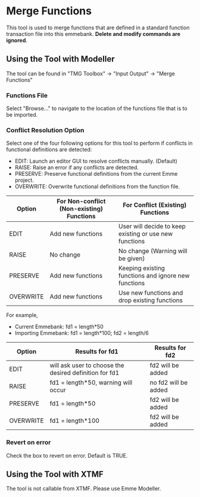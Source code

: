 
# **Merge Functions**
This tool is used to merge functions that are defined in a standard function transaction file into this emmebank. **Delete and modify commands are ignored**. 


## **Using the Tool with Modeller**
The tool can be found in "TMG Toolbox" -> "Input Output" -> "Merge Functions"

### Functions File
Select "Browse..." to navigate to the location of the functions file that is to be imported. 

### Conflict Resolution Option
Select one of the four following options for this tool to perform if conflicts in functional definitions are detected:
* EDIT: Launch an editor GUI to resolve conflicts manually. (Default)
* RAISE: Raise an error if any conflicts are detected.
* PRESERVE: Preserve functional definitions from the current Emme project.
* OVERWRITE: Overwrite functional definitions from the function file.

| Option | For Non-conflict (Non-existing) Functions | For Conflict (Existing) Functions |
|------|------|------|
|EDIT  | Add new functions| User will decide to keep existing or use new functions | 
|RAISE | No change | No change (Warning will be given) |
|PRESERVE | Add new functions | Keeping existing functions and ignore new functions |
|OVERWRITE | Add new functions | Use new functions and drop existing functions |

For example, 
* Current Emmebank: fd1 = length*50
* Importing Emmebank: fd1 = length*100; fd2 = length/6

| Option | Results for fd1 | Results for fd2 |
|------|------|------|
|EDIT  | will ask user to choose the desired definition for fd1 | fd2 will be added | 
|RAISE | fd1 = length*50, warning will occur | no fd2 will be added |
|PRESERVE | fd1 = length*50 | fd2 will be added | 
|OVERWRITE |fd1 = length*100| fd2 will be added |

### Revert on error
Check the box to revert on error. Default is TRUE.

## **Using the Tool with XTMF**
The tool is not callable from XTMF. Please use Emme Modeller.

